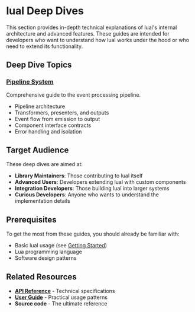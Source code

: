 # lual Deep Dives

This section provides in-depth technical explanations of lual's internal architecture and advanced features. These guides are intended for developers who want to understand how lual works under the hood or who need to extend its functionality.

## Deep Dive Topics

### **[Pipeline System](pipeline-system.md)**

Comprehensive guide to the event processing pipeline.

- Pipeline architecture
- Transformers, presenters, and outputs
- Event flow from emission to output
- Component interface contracts
- Error handling and isolation

## Target Audience

These deep dives are aimed at:

- **Library Maintainers**: Those contributing to lual itself
- **Advanced Users**: Developers extending lual with custom components
- **Integration Developers**: Those building lual into larger systems
- **Curious Developers**: Anyone who wants to understand the implementation details

## Prerequisites

To get the most from these guides, you should already be familiar with:

- Basic lual usage (see [Getting Started](../getting-started/))
- Lua programming language
- Software design patterns

## Related Resources

- **[API Reference](../reference/)** - Technical specifications
- **[User Guide](../guide/)** - Practical usage patterns
- **Source code** - The ultimate reference